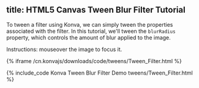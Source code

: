 title: HTML5 Canvas Tween Blur Filter Tutorial
---

To tween a filter using Konva, we can simply tween the properties associated with the filter.
In this tutorial, we'll tween the `blurRadius` property, which controls the amount of blur applied to the image.

Instructions: mouseover the image to focus it.

{% iframe /cn.konvajs/downloads/code/tweens/Tween_Filter.html %}

{% include_code Konva Tween Blur Filter Demo tweens/Tween_Filter.html %}
